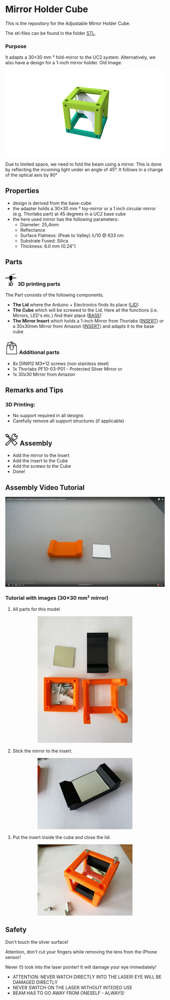# Mirror Holder Cube
This is the repository for the Adjustable Mirror Holder Cube.

The stl-files can be found in the folder [STL](./STL).

### Purpose
It adapts a 30×30 mm ² fold-mirror to the UC2 system. Alternatively, we also have a design for a 1-inch mirror holder.
Old Image:
<p align="center">
<img src="./IMAGES/Assembly_Cube_Mirror_Tilt.png" width="600">
</p>


Due to limited space, we need to fold the beam using a mirror. This is done by reflecting the incoming light under an angle of 45°. It follows in a change of the optical axis by 90°


## Properties
* design is derived from the base-cube
* the adapter holds a 30×30 mm ² toy-mirror or a 1 inch circular mirror (e.g. Thorlabs part) at 45 degrees in a UC2 base cube
* the here used mirror has the following parameters:
	* Diameter: 25,4mm
	* Reflectance
	* Surface Flatness: (Peak to Valley) λ/10 @ 633 nm
	* Substrate Fused: Silica
	* Thickness: 6.0 mm (0.24")

## Parts

### <img src="./IMAGES/P.png" height="40"> 3D printing parts
The Part consists of the following components.

* **The Lid** where the Arduino + Electronics finds its place ([LID](./STL/10_Lid_1x1_v2.stl))
* **The Cube** which will be screwed to the Lid. Here all the functions (i.e. Mirrors, LED's etc.) find their place ([BASE](./STL/10_Cube_1x1_v2.stl))
* **The Mirror Insert** which holds a 1-inch Mirror from Thorlabs ([INSERT](./STL/20_Cube_Insert_Mirror_Holder_30x30Mirror_v2.stl)) or a 30x30mm Mirror from Amazon ([INSERT](./STL/20_Cube_Insert_Mirror_Holder_v2.stl)) and adapts it to the base cube

### <img src="./IMAGES/B.png" height="40"> Additional parts
* 8x DIN912 M3*12 screws (non stainless steel)
* 1x Thorlabs PF10-03-P01 - Protected Silver Mirror or
* 1x 30x30 Mirror from Amazon  

## Remarks and Tips
### 3D Printing:
* No support required in all designs
* Carefully remove all support structures (if applicable)

## <img src="./IMAGES/A.png" height="40"> Assembly
* Add the mirror to the Insert
* Add the insert to the Cube
* Add the screws to the Cube
* Done!

## Assembly Video Tutorial
[![UC2 YouSeeToo - How to assemble the Mirror Cube?](./IMAGES/UC2-Assembly_Cube_Mirror_45.png)](https://www.youtube.com/watch?v=IG7ws6ZtL6E)


### Tutorial with images (30×30 mm² mirror)

1. All parts for this model
<p align="center">
<img src="./IMAGES/CUBE_MIRRORMOUNT_45_0.jpg" width="300">
</p>

2. Stick the mirror to the insert.
<p align="center">
<img src="./IMAGES/CUBE_MIRRORMOUNT_45_1.jpg" width="300">
</p>

3. Put the insert inside the cube and close the lid.
<p align="center">
<img src="./IMAGES/CUBE_MIRRORMOUNT_45_2.jpg" width="300">
</p>

## Safety
Don't touch the silver surface!

Attention, don't cut your fingers while removing the lens from the iPhone sensor!

Never (!) look into the laser pointer! It will damage your eye immediately!


* ATTENTION: NEVER WATCH DIRECTLY INTO THE LASER! EYE WILL BE DAMAGED DIRECTLY
* NEVER SWITCH ON THE LASER WITHOUT INTEDED USE
* BEAM HAS TO GO AWAY FROM ONESELF - ALWAYS!
